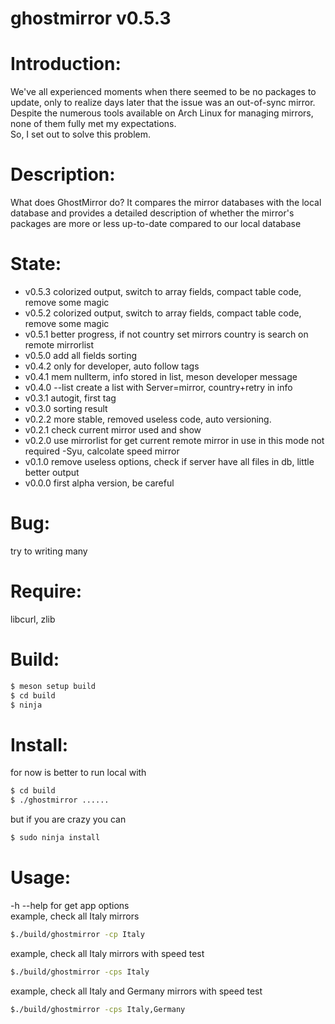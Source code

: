 ghostmirror v0.5.3
==================
Introduction:
=============
We've all experienced moments when there seemed to be no packages to update, only to realize days later that the issue was an out-of-sync mirror.<br>
Despite the numerous tools available on Arch Linux for managing mirrors, none of them fully met my expectations.<br>
So, I set out to solve this problem.

Description:
============
What does GhostMirror do?
It compares the mirror databases with the local database and provides a detailed description of whether the mirror's packages are more or less up-to-date compared to our local database

State:
======
* v0.5.3 colorized output, switch to array fields, compact table code, remove some magic
* v0.5.2 colorized output, switch to array fields, compact table code, remove some magic
* v0.5.1 better progress, if not country set mirrors country is search on remote mirrorlist
* v0.5.0 add all fields sorting
* v0.4.2 only for developer, auto follow tags
* v0.4.1 mem nullterm, info stored in list, meson developer message
* v0.4.0 --list create a list with Server=mirror, country+retry in info
* v0.3.1 autogit, first tag
* v0.3.0 sorting result
* v0.2.2 more stable, removed useless code, auto versioning.
* v0.2.1 check current mirror used and show
* v0.2.0 use mirrorlist for get current remote mirror in use in this mode not required -Syu, calcolate speed mirror
* v0.1.0 remove useless options, check if server have all files in db, little better output
* v0.0.0 first alpha version, be careful

Bug:
====
try to writing many

Require:
========
libcurl, zlib 

Build:
======
```bash
$ meson setup build
$ cd build
$ ninja
```

Install:
========
for now is better to run local with
```bash
$ cd build
$ ./ghostmirror ......
```
but if you are crazy you can
```bash
$ sudo ninja install
```

Usage:
======
-h --help for get app options<br>
example, check all Italy mirrors<br>
```bash
$./build/ghostmirror -cp Italy
```
example, check all Italy mirrors with speed test<br>
```bash
$./build/ghostmirror -cps Italy
```
 example, check all Italy and Germany mirrors with speed test<br>
```bash
$./build/ghostmirror -cps Italy,Germany
```
 








